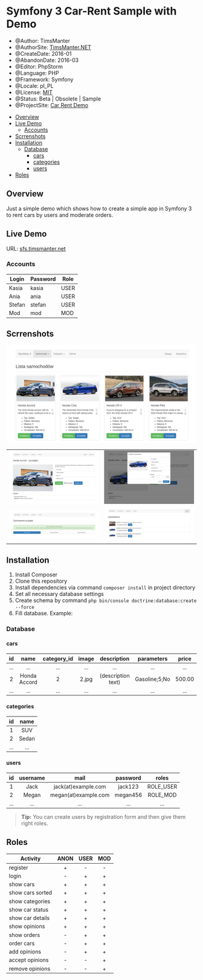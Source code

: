 # Symfony 3 Car-Rent Sample with Demo

* @Author: TimsManter
* @AuthorSite: [TimsManter.NET](http://timsmanter.net/)
* @CreateDate: 2016-01
* @AbandonDate: 2016-03
* @Editor: PhpStorm
* @Language: PHP
* @Framework: Symfony
* @Locale: pl_PL
* @License: [MIT](LICENSE.md)
* @Status: Beta | Obsolete | Sample
* @ProjectSite: [Car Rent Demo](http://sfs.timsmanter.net/)

<!-- TOC -->

- [Overview](#overview)
- [Live Demo](#live-demo)
  - [Accounts](#accounts)
- [Scrrenshots](#scrrenshots)
- [Installation](#installation)
  - [Database](#database)
    - [cars](#cars)
    - [categories](#categories)
    - [users](#users)
- [Roles](#roles)

<!-- /TOC -->

## Overview

Just a simple demo which shows how to create a simple app in Symfony 3
to rent cars by users and moderate orders.

## Live Demo

URL: [sfs.timsmanter.net](http://sfs.timsmanter.net/)

### Accounts

Login | Password | Role
------|----------|-----
Kasia |kasia     |USER
Ania  |ania      |USER
Stefan|stefan    |USER
Mod   |mod       |MOD

## Scrrenshots

![](docs/screenshots/main.png)

|||
---|---
![](docs/screenshots/desc.png) | ![](docs/screenshots/dialog.png)
![](docs/screenshots/user_message.png) | ![](docs/screenshots/rent_list.png)

## Installation

1. Install Composer
2. Clone this repository
3. Install dependencies via command `composer install` in project directory
4. Set all necessary database settings
5. Create schema by command `php bin/console doctrine:database:create --force`
6. Fill database. Example:

### Database

#### cars
id|name|category_id|image|description|parameters|price
:---:|:---:|:---:|:---:|:---:|:---:|:---:
...|...|...|...|...|...|...
2|Honda Accord|2|2.jpg|(description text)|Gasoline;5;No|500.00
...|...|...|...|...|...|...

#### categories
id|name
:---:|:---:
1|SUV
2|Sedan
...|...

#### users
id|username|mail|password|roles
:---:|:---:|:---:|:---:|:---:
1|Jack|jack(at)example.com|jack123|ROLE_USER
2|Megan|megan(at)example.com|megan456|ROLE_MOD
...|...|...|...|...

> **Tip:** You can create users by registration form and then give them right roles.

## Roles

Activity|ANON|USER|MOD
---|:---:|:---:|:---:
register            |+|-|-
login               |-|+|+
show cars           |+|+|+
show cars sorted    |+|+|+
show categories     |+|+|+
show car status     |+|+|+
show car details    |+|+|+
show opinions       |+|+|+
show orders         |-|+|+
order cars          |-|+|+
add opinions        |-|+|+
accept opinions     |-|-|+
remove opinions     |-|-|+